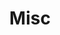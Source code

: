 ---
title: Misc
description: A collection of everything else.
image:

# Badge style
style:
    background: "#90ee90"
    color: "#fff"
---